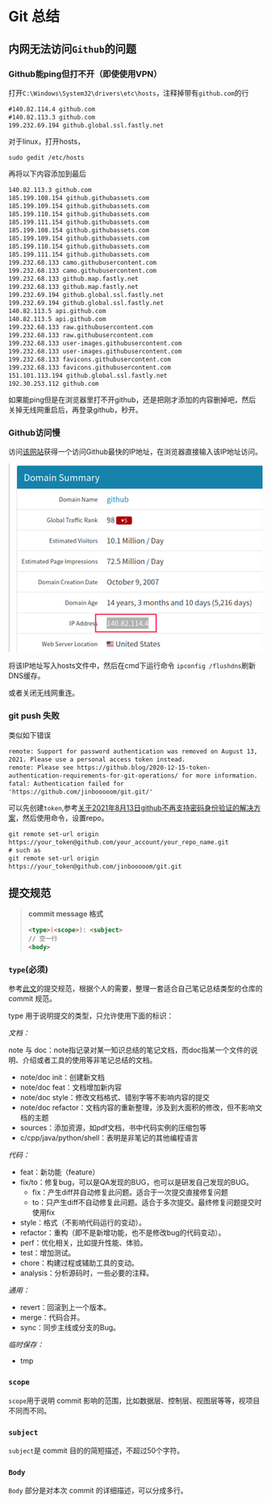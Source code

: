 # Git 总结

## 内网无法访问`Github`的问题 

### Github能ping但打不开（即使使用VPN）

打开`C:\Windows\System32\drivers\etc\hosts`，注释掉带有`github.com`的行

```markdow
#140.82.114.4 github.com
#140.82.113.3 github.com
199.232.69.194 github.global.ssl.fastly.net
```

对于linux，打开hosts，

```shell
sudo gedit /etc/hosts
```

再将以下内容添加到最后

```shell
140.82.113.3 github.com
185.199.108.154 github.githubassets.com
185.199.109.154 github.githubassets.com
185.199.110.154 github.githubassets.com
185.199.111.154 github.githubassets.com
185.199.108.154 github.githubassets.com
185.199.109.154 github.githubassets.com
185.199.110.154 github.githubassets.com
185.199.111.154 github.githubassets.com
199.232.68.133 camo.githubusercontent.com
199.232.68.133 camo.githubusercontent.com
199.232.68.133 github.map.fastly.net
199.232.68.133 github.map.fastly.net
199.232.69.194 github.global.ssl.fastly.net
199.232.69.194 github.global.ssl.fastly.net
140.82.113.5 api.github.com
140.82.113.5 api.github.com
199.232.68.133 raw.githubusercontent.com
199.232.68.133 raw.githubusercontent.com
199.232.68.133 user-images.githubusercontent.com
199.232.68.133 user-images.githubusercontent.com
199.232.68.133 favicons.githubusercontent.com
199.232.68.133 favicons.githubusercontent.com
151.101.113.194 github.global.ssl.fastly.net
192.30.253.112 github.com
```

如果能ping但是在浏览器里打不开github，还是把刚才添加的内容删掉吧，然后关掉无线网重启后，再登录github，秒开。

[完美解决github访问速度慢]: https://zhuanlan.zhihu.com/p/93436925
[解决Linux访问Github速度慢的问题]: https://blog.csdn.net/qq_17403617/article/details/118584780

### Github访问慢

访问[该网站](https://github.com.ipaddress.com/)获得一个访问Github最快的IP地址，在浏览器直接输入该IP地址访问。

![](assets/README/截图_选择区域_20220119232726.png)

将该IP地址写入hosts文件中，然后在cmd下运行命令 `ipconfig /flushdns`刷新DNS缓存。

或者关闭无线网重连。

### git push 失败

类似如下错误

```shell
remote: Support for password authentication was removed on August 13, 2021. Please use a personal access token instead.
remote: Please see https://github.blog/2020-12-15-token-authentication-requirements-for-git-operations/ for more information.
fatal: Authentication failed for 'https://github.com/jinbooooom/git.git/'
```

可以先创建`token`,参考[关于2021年8月13日github不再支持密码身份验证的解决方案](https://blog.csdn.net/qq_42714262/article/details/119706383)，然后使用命令，设置repo。

```shell
git remote set-url origin https://your_token@github.com/your_account/your_repo_name.git
# such as
git remote set-url origin https://your_token@github.com/jinbooooom/git.git
```

## 提交规范

> **commit message 格式**
>
> ```html
> <type>(<scope>): <subject>
> // 空一行
> <body>
> ```

### `type`(必须)

参考[此文](http://www.ruanyifeng.com/blog/2016/01/commit_message_change_log.html)的提交规范，根据个人的需要，整理一套适合自己笔记总结类型的仓库的 commit 规范。

type 用于说明提交的类型，只允许使用下面的标识：

*文档：*

note 与 doc：note指记录对某一知识总结的笔记文档，而doc指某一个文件的说明、介绍或者工具的使用等非笔记总结的文档。

- note/doc init：创建新文档
- note/doc feat：文档增加新内容
- note/doc style：修改文档格式、错别字等不影响内容的提交
- note/doc refactor：文档内容的重新整理，涉及到大面积的修改，但不影响文档的主题
- sources：添加资源，如pdf文档，书中代码实例的压缩包等
- c/cpp/java/python/shell：表明是非笔记的其他编程语言

*代码：*

- feat：新功能（feature）
- fix/to：修复bug，可以是QA发现的BUG，也可以是研发自己发现的BUG。
  - fix：产生diff并自动修复此问题。适合于一次提交直接修复问题
  - to：只产生diff不自动修复此问题。适合于多次提交。最终修复问题提交时使用fix
- style：格式（不影响代码运行的变动）。
- refactor：重构（即不是新增功能，也不是修改bug的代码变动）。
- perf：优化相关，比如提升性能、体验。
- test：增加测试。
- chore：构建过程或辅助工具的变动。
- analysis：分析源码时，一些必要的注释。

*通用：*

- revert：回滚到上一个版本。
- merge：代码合并。
- sync：同步主线或分支的Bug。

*临时保存：*

- tmp

### `scope`

`scope`用于说明 commit 影响的范围，比如数据层、控制层、视图层等等，视项目不同而不同。

### **`subject`**

`subject`是 commit 目的的简短描述，不超过50个字符。

### `Body`

`Body` 部分是对本次 commit 的详细描述，可以分成多行。
